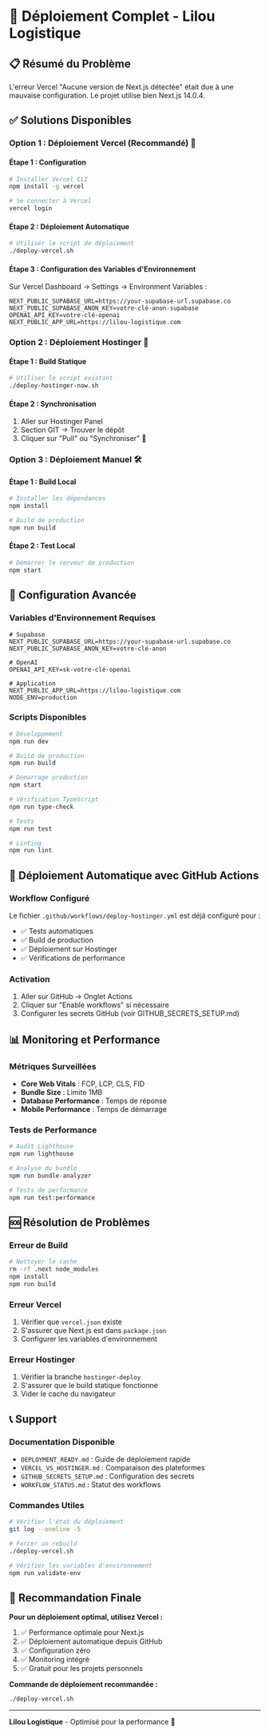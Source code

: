 # 🚀 Déploiement Complet - Lilou Logistique

## 📋 Résumé du Problème
L'erreur Vercel "Aucune version de Next.js détectée" était due à une mauvaise configuration. Le projet utilise bien Next.js 14.0.4.

## ✅ Solutions Disponibles

### Option 1 : Déploiement Vercel (Recommandé) 🚀

#### Étape 1 : Configuration
```bash
# Installer Vercel CLI
npm install -g vercel

# Se connecter à Vercel
vercel login
```

#### Étape 2 : Déploiement Automatique
```bash
# Utiliser le script de déploiement
./deploy-vercel.sh
```

#### Étape 3 : Configuration des Variables d'Environnement
Sur Vercel Dashboard → Settings → Environment Variables :
```
NEXT_PUBLIC_SUPABASE_URL=https://your-supabase-url.supabase.co
NEXT_PUBLIC_SUPABASE_ANON_KEY=votre-clé-anon-supabase
OPENAI_API_KEY=votre-clé-openai
NEXT_PUBLIC_APP_URL=https://lilou-logistique.com
```

### Option 2 : Déploiement Hostinger 🏢

#### Étape 1 : Build Statique
```bash
# Utiliser le script existant
./deploy-hostinger-now.sh
```

#### Étape 2 : Synchronisation
1. Aller sur Hostinger Panel
2. Section GIT → Trouver le dépôt
3. Cliquer sur "Pull" ou "Synchroniser" 🔄

### Option 3 : Déploiement Manuel 🛠️

#### Étape 1 : Build Local
```bash
# Installer les dépendances
npm install

# Build de production
npm run build
```

#### Étape 2 : Test Local
```bash
# Démarrer le serveur de production
npm start
```

## 🔧 Configuration Avancée

### Variables d'Environnement Requises
```env
# Supabase
NEXT_PUBLIC_SUPABASE_URL=https://your-supabase-url.supabase.co
NEXT_PUBLIC_SUPABASE_ANON_KEY=votre-clé-anon

# OpenAI
OPENAI_API_KEY=sk-votre-clé-openai

# Application
NEXT_PUBLIC_APP_URL=https://lilou-logistique.com
NODE_ENV=production
```

### Scripts Disponibles
```bash
# Développement
npm run dev

# Build de production
npm run build

# Démarrage production
npm start

# Vérification TypeScript
npm run type-check

# Tests
npm run test

# Linting
npm run lint
```

## 🚀 Déploiement Automatique avec GitHub Actions

### Workflow Configuré
Le fichier `.github/workflows/deploy-hostinger.yml` est déjà configuré pour :
- ✅ Tests automatiques
- ✅ Build de production
- ✅ Déploiement sur Hostinger
- ✅ Vérifications de performance

### Activation
1. Aller sur GitHub → Onglet Actions
2. Cliquer sur "Enable workflows" si nécessaire
3. Configurer les secrets GitHub (voir GITHUB_SECRETS_SETUP.md)

## 📊 Monitoring et Performance

### Métriques Surveillées
- **Core Web Vitals** : FCP, LCP, CLS, FID
- **Bundle Size** : Limite 1MB
- **Database Performance** : Temps de réponse
- **Mobile Performance** : Temps de démarrage

### Tests de Performance
```bash
# Audit Lighthouse
npm run lighthouse

# Analyse du bundle
npm run bundle-analyzer

# Tests de performance
npm run test:performance
```

## 🆘 Résolution de Problèmes

### Erreur de Build
```bash
# Nettoyer le cache
rm -rf .next node_modules
npm install
npm run build
```

### Erreur Vercel
1. Vérifier que `vercel.json` existe
2. S'assurer que Next.js est dans `package.json`
3. Configurer les variables d'environnement

### Erreur Hostinger
1. Vérifier la branche `hostinger-deploy`
2. S'assurer que le build statique fonctionne
3. Vider le cache du navigateur

## 📞 Support

### Documentation Disponible
- `DEPLOYMENT_READY.md` : Guide de déploiement rapide
- `VERCEL_VS_HOSTINGER.md` : Comparaison des plateformes
- `GITHUB_SECRETS_SETUP.md` : Configuration des secrets
- `WORKFLOW_STATUS.md` : Statut des workflows

### Commandes Utiles
```bash
# Vérifier l'état du déploiement
git log --oneline -5

# Forcer un rebuild
./deploy-vercel.sh

# Vérifier les variables d'environnement
npm run validate-env
```

## 🎯 Recommandation Finale

**Pour un déploiement optimal, utilisez Vercel :**
1. ✅ Performance optimale pour Next.js
2. ✅ Déploiement automatique depuis GitHub
3. ✅ Configuration zéro
4. ✅ Monitoring intégré
5. ✅ Gratuit pour les projets personnels

**Commande de déploiement recommandée :**
```bash
./deploy-vercel.sh
```

---

**Lilou Logistique** - Optimisé pour la performance 🚀